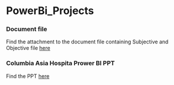 # PowerBi_Projects
### Document file

Find the attachment to the document file containing Subjective and Objective file [here](https://docs.google.com/document/d/1azwXS3qj-uTRhHjk_c9VUELwAMaAjIFwjN93mRYETAo/edit?usp=sharing)
### Columbia Asia Hospita Prower BI PPT
Find the PPT [here](https://docs.google.com/presentation/d/1KPKQUMHxY-unkQmli1l4CQm9ypRLwXLxzHOm1P59c4M/edit?usp=sharing)




